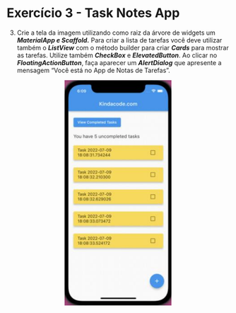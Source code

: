 # Exercício 3 - Task Notes App

3. Crie a tela da imagem utilizando como raiz da árvore
de widgets um ***MaterialApp e Scaffold.*** 
Para criar a lista de tarefas você deve utilizar também o
***ListView*** com o método builder para criar ***Cards*** para
mostrar as tarefas. Utilize também ***CheckBox*** e
***ElevatedButton***. Ao clicar no ***FloatingActionButton***, faça
aparecer um ***AlertDialog*** que apresente a mensagem
“Você está no App de Notas de Tarefas”.

<p align="center">
  <img src="image.png" alt="BottomAppBar with FA" />
</p>

